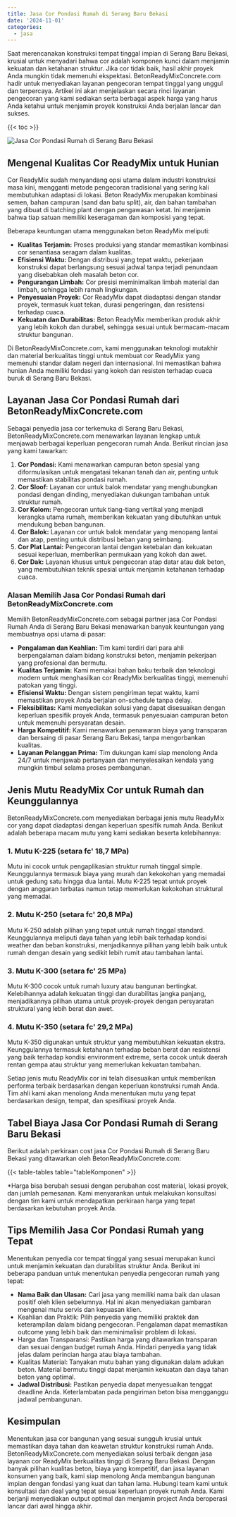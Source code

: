 ```yaml
---
title: Jasa Cor Pondasi Rumah di Serang Baru Bekasi
date: '2024-11-01'
categories:
  - jasa
---
```


Saat merencanakan konstruksi tempat tinggal impian di Serang Baru Bekasi, krusial untuk menyadari bahwa cor adalah komponen kunci dalam menjamin kekuatan dan ketahanan struktur. Jika cor tidak baik, hasil akhir proyek Anda mungkin tidak memenuhi ekspektasi. BetonReadyMixConcrete.com hadir untuk menyediakan layanan pengecoran tempat tinggal yang unggul dan terpercaya. Artikel ini akan menjelaskan secara rinci layanan pengecoran yang kami sediakan serta berbagai aspek harga yang harus Anda ketahui untuk menjamin proyek konstruksi Anda berjalan lancar dan sukses.

{{< toc >}}

![Jasa Cor Pondasi Rumah di Serang Baru Bekasi](https://betoncor8.github.io/cor/harga-beton-readymix-concrete%20(18).png)

## Mengenal Kualitas Cor ReadyMix untuk Hunian

Cor ReadyMix sudah menyandang opsi utama dalam industri konstruksi masa kini, mengganti metode pengecoran tradisional yang sering kali membutuhkan adaptasi di lokasi. Beton ReadyMix merupakan kombinasi semen, bahan campuran (sand dan batu split), air, dan bahan tambahan yang dibuat di batching plant dengan pengawasan ketat. Ini menjamin bahwa tiap satuan memiliki keseragaman dan komposisi yang tepat.

Beberapa keuntungan utama menggunakan beton ReadyMix meliputi:

- **Kualitas Terjamin:** Proses produksi yang standar memastikan kombinasi cor senantiasa seragam dalam kualitas.
- **Efisiensi Waktu:** Dengan distribusi yang tepat waktu, pekerjaan konstruksi dapat berlangsung sesuai jadwal tanpa terjadi penundaan yang disebabkan oleh masalah beton cor.
- **Pengurangan Limbah:** Cor presisi meminimalkan limbah material dan limbah, sehingga lebih ramah lingkungan.
- **Penyesuaian Proyek:** Cor ReadyMix dapat diadaptasi dengan standar proyek, termasuk kuat tekan, durasi pengeringan, dan resistensi terhadap cuaca.
- **Kekuatan dan Durabilitas:** Beton ReadyMix memberikan produk akhir yang lebih kokoh dan durabel, sehingga sesuai untuk bermacam-macam struktur bangunan.

Di BetonReadyMixConcrete.com, kami menggunakan teknologi mutakhir dan material berkualitas tinggi untuk membuat cor ReadyMix yang memenuhi standar dalam negeri dan internasional. Ini memastikan bahwa hunian Anda memiliki fondasi yang kokoh dan resisten terhadap cuaca buruk di Serang Baru Bekasi.

## Layanan Jasa Cor Pondasi Rumah dari BetonReadyMixConcrete.com

Sebagai penyedia jasa cor terkemuka di Serang Baru Bekasi, BetonReadyMixConcrete.com menawarkan layanan lengkap untuk menjawab berbagai keperluan pengecoran rumah Anda. Berikut rincian jasa yang kami tawarkan:

1. **Cor Pondasi:** Kami menawarkan campuran beton spesial yang diformulasikan untuk mengatasi tekanan tanah dan air, penting untuk memastikan stabilitas pondasi rumah.
2. **Cor Sloof:** Layanan cor untuk balok mendatar yang menghubungkan pondasi dengan dinding, menyediakan dukungan tambahan untuk struktur rumah.
3. **Cor Kolom:** Pengecoran untuk tiang-tiang vertikal yang menjadi kerangka utama rumah, memberikan kekuatan yang dibutuhkan untuk mendukung beban bangunan.
4. **Cor Balok:** Layanan cor untuk balok mendatar yang menopang lantai dan atap, penting untuk distribusi beban yang seimbang.
5. **Cor Plat Lantai:** Pengecoran lantai dengan ketebalan dan kekuatan sesuai keperluan, memberikan permukaan yang kokoh dan awet.
6. **Cor Dak:** Layanan khusus untuk pengecoran atap datar atau dak beton, yang membutuhkan teknik spesial untuk menjamin ketahanan terhadap cuaca.

### Alasan Memilih Jasa Cor Pondasi Rumah dari BetonReadyMixConcrete.com

Memilih BetonReadyMixConcrete.com sebagai partner jasa Cor Pondasi Rumah Anda di Serang Baru Bekasi menawarkan banyak keuntungan yang membuatnya opsi utama di pasar:

- **Pengalaman dan Keahlian:** Tim kami terdiri dari para ahli berpengalaman dalam bidang konstruksi beton, menjamin pekerjaan yang profesional dan bermutu.
- **Kualitas Terjamin:** Kami memakai bahan baku terbaik dan teknologi modern untuk menghasilkan cor ReadyMix berkualitas tinggi, memenuhi patokan yang tinggi.
- **Efisiensi Waktu:** Dengan sistem pengiriman tepat waktu, kami memastikan proyek Anda berjalan on-schedule tanpa delay.
- **Fleksibilitas:** Kami menyediakan solusi yang dapat disesuaikan dengan keperluan spesifik proyek Anda, termasuk penyesuaian campuran beton untuk memenuhi persyaratan desain.
- **Harga Kompetitif:** Kami menawarkan penawaran biaya yang transparan dan bersaing di pasar Serang Baru Bekasi, tanpa mengorbankan kualitas.
- **Layanan Pelanggan Prima:** Tim dukungan kami siap menolong Anda 24/7 untuk menjawab pertanyaan dan menyelesaikan kendala yang mungkin timbul selama proses pembangunan.

## Jenis Mutu ReadyMix Cor untuk Rumah dan Keunggulannya

BetonReadyMixConcrete.com menyediakan berbagai jenis mutu ReadyMix cor yang dapat diadaptasi dengan keperluan spesifik rumah Anda. Berikut adalah beberapa macam mutu yang kami sediakan beserta kelebihannya:

### 1\. Mutu K-225 (setara fc' 18,7 MPa)

Mutu ini cocok untuk pengaplikasian struktur rumah tinggal simple. Keunggulannya termasuk biaya yang murah dan kekokohan yang memadai untuk gedung satu hingga dua lantai. Mutu K-225 tepat untuk proyek dengan anggaran terbatas namun tetap memerlukan kekokohan struktural yang memadai.

### 2\. Mutu K-250 (setara fc' 20,8 MPa)

Mutu K-250 adalah pilihan yang tepat untuk rumah tinggal standard. Keunggulannya meliputi daya tahan yang lebih baik terhadap kondisi weather dan beban konstruksi, menjadikannya pilihan yang lebih baik untuk rumah dengan desain yang sedikit lebih rumit atau tambahan lantai.

### 3\. Mutu K-300 (setara fc' 25 MPa)

Mutu K-300 cocok untuk rumah luxury atau bangunan bertingkat. Kelebihannya adalah kekuatan tinggi dan durabilitas jangka panjang, menjadikannya pilihan utama untuk proyek-proyek dengan persyaratan struktural yang lebih berat dan awet.

### 4\. Mutu K-350 (setara fc' 29,2 MPa)

Mutu K-350 digunakan untuk struktur yang membutuhkan kekuatan ekstra. Keunggulannya termasuk ketahanan terhadap beban berat dan resistensi yang baik terhadap kondisi environment extreme, serta cocok untuk daerah rentan gempa atau struktur yang memerlukan kekuatan tambahan.

Setiap jenis mutu ReadyMix cor ini telah disesuaikan untuk memberikan performa terbaik berdasarkan dengan keperluan konstruksi rumah Anda. Tim ahli kami akan menolong Anda menentukan mutu yang tepat berdasarkan design, tempat, dan spesifikasi proyek Anda.

## Tabel Biaya Jasa Cor Pondasi Rumah di Serang Baru Bekasi

Berikut adalah perkiraan cost jasa Cor Pondasi Rumah di Serang Baru Bekasi yang ditawarkan oleh BetonReadyMixConcrete.com:

{{< table-tables table="tableKomponen" >}}

\*Harga bisa berubah sesuai dengan perubahan cost material, lokasi proyek, dan jumlah pemesanan. Kami menyarankan untuk melakukan konsultasi dengan tim kami untuk mendapatkan perkiraan harga yang tepat berdasarkan kebutuhan proyek Anda.

## Tips Memilih Jasa Cor Pondasi Rumah yang Tepat

Menentukan penyedia cor tempat tinggal yang sesuai merupakan kunci untuk menjamin kekuatan dan durabilitas struktur Anda. Berikut ini beberapa panduan untuk menentukan penyedia pengecoran rumah yang tepat:

- **Nama Baik dan Ulasan:** Cari jasa yang memiliki nama baik dan ulasan positif oleh klien sebelumnya. Hal ini akan menyediakan gambaran mengenai mutu servis dan kepuasan klien.
- Keahlian dan Praktik: Pilih penyedia yang memiliki praktek dan keterampilan dalam bidang pengecoran. Pengalaman dapat memastikan outcome yang lebih baik dan meminimalisir problem di lokasi.
- Harga dan Transparansi: Pastikan harga yang ditawarkan transparan dan sesuai dengan budget rumah Anda. Hindari penyedia yang tidak jelas dalam perincian harga atau biaya tambahan.
- Kualitas Material: Tanyakan mutu bahan yang digunakan dalam adukan beton. Material bermutu tinggi dapat menjamin kekuatan dan daya tahan beton yang optimal.
- **Jadwal Distribusi:** Pastikan penyedia dapat menyesuaikan tenggat deadline Anda. Keterlambatan pada pengiriman beton bisa mengganggu jadwal pembangunan.

## Kesimpulan

Menentukan jasa cor bangunan yang sesuai sungguh krusial untuk memastikan daya tahan dan keawetan struktur konstruksi rumah Anda. BetonReadyMixConcrete.com menyediakan solusi terbaik dengan jasa layanan cor ReadyMix berkualitas tinggi di Serang Baru Bekasi. Dengan banyak pilihan kualitas beton, biaya yang kompetitif, dan jasa layanan konsumen yang baik, kami siap menolong Anda membangun bangunan impian dengan fondasi yang kuat dan tahan lama. Hubungi team kami untuk konsultasi dan deal yang tepat sesuai keperluan proyek rumah Anda. Kami berjanji menyediakan output optimal dan menjamin project Anda beroperasi lancar dari awal hingga akhir.
